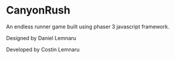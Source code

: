 # CanyonRush

An endless runner game built using phaser 3 javascript framework.

Designed by Daniel Lemnaru

Developed by Costin Lemnaru
